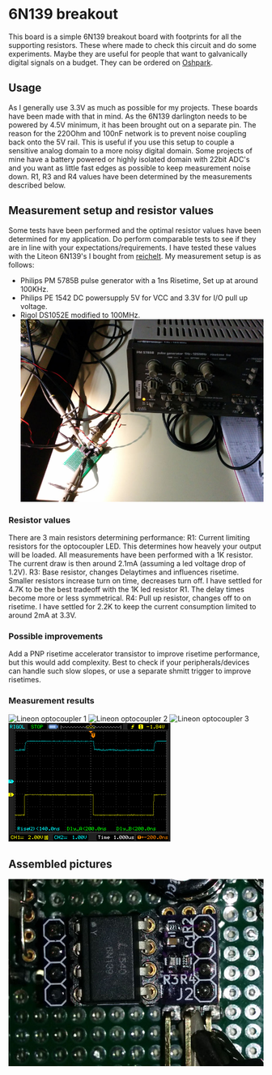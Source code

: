 # 6N139 breakout #
This board is a simple 6N139 breakout board with footprints for all the supporting resistors. These where made to check this circuit and do some experiments. Maybe they are useful for people that want to galvanically digital signals on a budget. They can be ordered on [Oshpark](https://oshpark.com/shared_projects/U0MG0PbD).
## Usage ##
As I generally use 3.3V as much as possible for my projects. These boards have been made with that in mind. As the 6N139 darlington needs to be powered by 4.5V minimum, it has been brought out on a separate pin. The reason for the 220Ohm and 100nF network is to prevent noise coupling back onto the 5V rail. This is useful if you use this setup to couple a sensitive analog domain to a more noisy digital domain. Some projects of mine have a battery powered or highly isolated domain with 22bit ADC's and you want as little fast edges as possible to keep measurement noise down. 
R1, R3 and R4 values have been determined by the measurements described below.
## Measurement setup and resistor values ##
Some tests have been performed and the optimal resistor values have been determined for my application. Do perform comparable tests to see if they are in line with your expectations/requirements. I have tested these values with the Liteon 6N139's I bought from [reichelt](http://www.reichelt.nl/Optocouplers/6N-139/3/index.html?ACTION=3&GROUPID=3046&ARTICLE=2860&SEARCH=6n139&OFFSET=16&). 
My measurement setup is as follows:
* Philips PM 5785B pulse generator with a 1ns Risetime, Set up at around 100KHz.
* Philips PE 1542 DC powersupply 5V for VCC and 3.3V for I/O pull up voltage.
* Rigol DS1052E modified to 100MHz.
![Measurement setup](images/measurement_setup.jpg)

### Resistor values ###
There are 3 main resistors determining performance:
R1: Current limiting resistors for the optocoupler LED. This determines how heavely your output will be loaded. All measurements have been performed with a 1K resistor. The current draw is then around 2.1mA (assuming a led voltage drop of 1.2V).
R3: Base resistor, changes Delaytimes and influences risetime. Smaller resistors increase turn on time, decreases turn off. I have settled for 4.7K to be the best tradeoff with the 1K led resistor R1. The delay times become more or less symmetrical.
R4: Pull up resistor, changes off to on risetime. I have settled for 2.2K to keep the current consumption limited to around 2mA at 3.3V.
### Possible improvements ###
Add a PNP risetime accelerator transistor to improve risetime performance, but this would add complexity. Best to check if your peripherals/devices can handle such slow slopes, or use a separate shmitt trigger to improve risetimes.
### Measurement results ###

![Lineon optocoupler 1](images/Lineon_0.png)
![Lineon optocoupler 2](images/Lineon_0.png)
![Lineon optocoupler 3](images/Lineon_0.png)
![China "fairchild"](images/china_fairchild.png)

## Assembled pictures ##

![Assembled board](images/board_zoomed.jpg)





